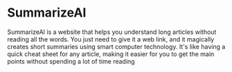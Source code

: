 # SummarizeAI
SummarizeAI is a website that helps you understand long articles without reading all the words. You just need to give it a web link, and it magically creates short summaries using smart computer technology. It's like having a quick cheat sheet for any article, making it easier for you to get the main points without spending a lot of time reading
